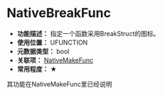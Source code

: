 ﻿# NativeBreakFunc

- **功能描述：** 指定一个函数采用BreakStruct的图标。
- **使用位置：** UFUNCTION
- **元数据类型：** bool
- **关联项：** [NativeMakeFunc](#Meta_Blueprint_NativeMakeFunc)
- **常用程度：** ★

其功能在NativeMakeFunc里已经说明